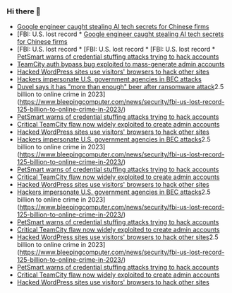 ### Hi there 👋

<!--START_SECTION:feed-->
* [Google engineer caught stealing AI tech secrets for Chinese firms](https://www.bleepingcomputer.com/news/google/google-engineer-caught-stealing-ai-tech-secrets-for-chinese-firms/)
* [FBI: U.S. lost record * [Google engineer caught stealing AI tech secrets for Chinese firms](https://www.bleepingcomputer.com/news/google/google-engineer-caught-stealing-ai-tech-secrets-for-chinese-firms/)
* [FBI: U.S. lost record * [FBI: U.S. lost record * [FBI: U.S. lost record * [PetSmart warns of credential stuffing attacks trying to hack accounts](https://www.bleepingcomputer.com/news/security/petsmart-warns-of-credential-stuffing-attacks-trying-to-hack-accounts/)
* [TeamCity auth bypass bug exploited to mass-generate admin accounts](https://www.bleepingcomputer.com/news/security/teamcity-auth-bypass-bug-exploited-to-mass-generate-admin-accounts/)
* [Hacked WordPress sites use visitors' browsers to hack other sites](https://www.bleepingcomputer.com/news/security/hacked-wordpress-sites-use-visitors-browsers-to-hack-other-sites/)
* [Hackers impersonate U.S. government agencies in BEC attacks](https://www.bleepingcomputer.com/news/security/hackers-impersonate-us-government-agencies-in-bec-attacks/)
* [Duvel says it has "more than enough" beer after ransomware attack](https://www.bleepingcomputer.com/news/security/duvel-says-it-has-more-than-enough-beer-after-ransomware-attack/)2.5 billion to online crime in 2023](https://www.bleepingcomputer.com/news/security/fbi-us-lost-record-125-billion-to-online-crime-in-2023/)
* [PetSmart warns of credential stuffing attacks trying to hack accounts](https://www.bleepingcomputer.com/news/security/petsmart-warns-of-credential-stuffing-attacks-trying-to-hack-accounts/)
* [Critical TeamCity flaw now widely exploited to create admin accounts](https://www.bleepingcomputer.com/news/security/critical-teamcity-flaw-now-widely-exploited-to-create-admin-accounts/)
* [Hacked WordPress sites use visitors' browsers to hack other sites](https://www.bleepingcomputer.com/news/security/hacked-wordpress-sites-use-visitors-browsers-to-hack-other-sites/)
* [Hackers impersonate U.S. government agencies in BEC attacks](https://www.bleepingcomputer.com/news/security/hackers-impersonate-us-government-agencies-in-bec-attacks/)2.5 billion to online crime in 2023](https://www.bleepingcomputer.com/news/security/fbi-us-lost-record-125-billion-to-online-crime-in-2023/)
* [PetSmart warns of credential stuffing attacks trying to hack accounts](https://www.bleepingcomputer.com/news/security/petsmart-warns-of-credential-stuffing-attacks-trying-to-hack-accounts/)
* [Critical TeamCity flaw now widely exploited to create admin accounts](https://www.bleepingcomputer.com/news/security/critical-teamcity-flaw-now-widely-exploited-to-create-admin-accounts/)
* [Hacked WordPress sites use visitors' browsers to hack other sites](https://www.bleepingcomputer.com/news/security/hacked-wordpress-sites-use-visitors-browsers-to-hack-other-sites/)
* [Hackers impersonate U.S. government agencies in BEC attacks](https://www.bleepingcomputer.com/news/security/hackers-impersonate-us-government-agencies-in-bec-attacks/)2.5 billion to online crime in 2023](https://www.bleepingcomputer.com/news/security/fbi-us-lost-record-125-billion-to-online-crime-in-2023/)
* [PetSmart warns of credential stuffing attacks trying to hack accounts](https://www.bleepingcomputer.com/news/security/petsmart-warns-of-credential-stuffing-attacks-trying-to-hack-accounts/)
* [Critical TeamCity flaw now widely exploited to create admin accounts](https://www.bleepingcomputer.com/news/security/critical-teamcity-flaw-now-widely-exploited-to-create-admin-accounts/)
* [Hacked WordPress sites use visitors' browsers to hack other sites](https://www.bleepingcomputer.com/news/security/hacked-wordpress-sites-use-visitors-browsers-to-hack-other-sites/)2.5 billion to online crime in 2023](https://www.bleepingcomputer.com/news/security/fbi-us-lost-record-125-billion-to-online-crime-in-2023/)
* [PetSmart warns of credential stuffing attacks trying to hack accounts](https://www.bleepingcomputer.com/news/security/petsmart-warns-of-credential-stuffing-attacks-trying-to-hack-accounts/)
* [Critical TeamCity flaw now widely exploited to create admin accounts](https://www.bleepingcomputer.com/news/security/critical-teamcity-flaw-now-widely-exploited-to-create-admin-accounts/)
* [Hacked WordPress sites use visitors' browsers to hack other sites](https://www.bleepingcomputer.com/news/security/hacked-wordpress-sites-use-visitors-browsers-to-hack-other-sites/)
<!--END_SECTION:feed-->

<!--
**frankenk/frankenk** is a ✨ _special_ ✨ repository because its `README.md` (this file) appears on your GitHub profile.

Here are some ideas to get you started:

- 🔭 I’m currently working on ...
- 🌱 I’m currently learning ...
- 👯 I’m looking to collaborate on ...
- 🤔 I’m looking for help with ...
- 💬 Ask me about ...
- 📫 How to reach me: ...
- 😄 Pronouns: ...
- ⚡ Fun fact: ...
-->



